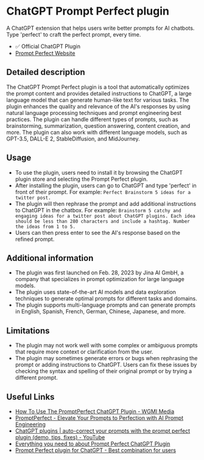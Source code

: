 # ChatGPT Prompt Perfect plugin

A ChatGPT extension that helps users write better prompts for AI chatbots.
Type 'perfect' to craft the perfect prompt, every time.

- ✅ Official ChatGPT Plugin
- [Prompt Perfect Website](https://xyz-prompt-perfect.uc.r.appspot.com/)

## Detailed description

The ChatGPT Prompt Perfect plugin is a tool that automatically optimizes the prompt content and provides detailed instructions to ChatGPT, a large language model that can generate human-like text for various tasks. The plugin enhances the quality and relevance of the AI's responses by using natural language processing techniques and prompt engineering best practices. The plugin can handle different types of prompts, such as brainstorming, summarization, question answering, content creation, and more. The plugin can also work with different language models, such as GPT-3.5, DALL-E 2, StableDiffusion, and MidJourney.

## Usage

- To use the plugin, users need to install it by browsing the ChatGPT plugin store and selecting the Prompt Perfect plugin.
- After installing the plugin, users can go to ChatGPT and type 'perfect' in front of their prompt. For example: `Perfect Brainstorm 5 ideas for a twitter post.`
- The plugin will then rephrase the prompt and add additional instructions to ChatGPT in the chatbox. For example: `Brainstorm 5 catchy and engaging ideas for a twitter post about ChatGPT plugins. Each idea should be less than 280 characters and include a hashtag. Number the ideas from 1 to 5.`
- Users can then press enter to see the AI's response based on the refined prompt.

## Additional information

- The plugin was first launched on Feb. 28, 2023 by Jina AI GmbH, a company that specializes in prompt optimization for large language models.
- The plugin uses state-of-the-art AI models and data exploration techniques to generate optimal prompts for different tasks and domains.
- The plugin supports multi-language prompts and can generate prompts in English, Spanish, French, German, Chinese, Japanese, and more.

## Limitations

- The plugin may not work well with some complex or ambiguous prompts that require more context or clarification from the user.
- The plugin may sometimes generate errors or bugs when rephrasing the prompt or adding instructions to ChatGPT. Users can fix these issues by checking the syntax and spelling of their original prompt or by trying a different prompt.

## Useful Links

- [How To Use The PromptPerfect ChatGPT Plugin - WGMI Media](https://wgmimedia.com/promptperfect-chatgpt-plugin/)
- [PromptPerfect - Elevate Your Prompts to Perfection with AI Prompt Engineering](https://promptperfect.jina.ai/)
- [ChatGPT plugins | auto-correct your prompts with the prompt perfect plugin (demo, tips, fixes) - YouTube](https://www.youtube.com/watch?v=gBo8s73jn0I)
- [Everything you need to about Prompt Perfect ChatGPT Plugin](https://techstory.in/everything-you-need-to-about-prompt-perfect-chatgpt-plugin/)
- [Prompt Perfect plugin for ChatGPT - Best combination for users](https://chatonai.org/prompt-perfect-chatgpt-plugin)
